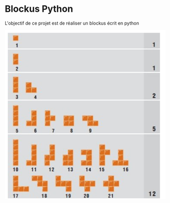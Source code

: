 # Blockus Python

L'objectif de ce projet est de réaliser un blockus écrit en python 

![alt text](https://github.com/ChocoScaff/blockus_python/blob/master/img/blockus.png)

